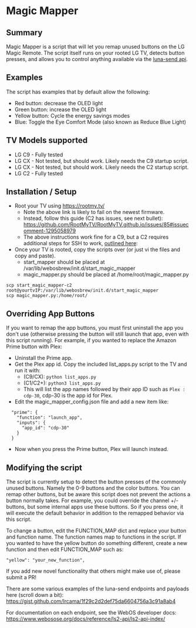 # Magic Mapper

## Summary
Magic Mapper is a script that will let you remap unused buttons on the LG Magic Remote.  The script itself runs on your rooted LG TV, detects button presses, and allows you to control anything available via the [luna-send api](https://www.webosose.org/docs/tools/commands/luna-send/).

## Examples
The script has examples that by default allow the following:
- Red button: decrease the OLED light
- Green button: increase the OLED light
- Yellow button: Cycle the energy savings modes
- Blue: Toggle the Eye Comfort Mode (also known as Reduce Blue Light)

## TV Models supported
- LG C9 - Fully tested
- LG CX - Not tested, but should work.  Likely needs the C9 startup script.
- LG CX - Not tested, but should work.  Likely needs the C2 startup script.
- LG C2 - Fully tested

## Installation / Setup

- Root your TV using https://rootmy.tv/
  - Note the above link is likely to fail on the newest firmware.
  - Instead, follow this guide (C2 has issues, see next bullet): https://github.com/RootMyTV/RootMyTV.github.io/issues/85#issuecomment-1295058979
  - The above instructions work fine for a C9, but a C2 requires additional steps for SSH to work, [outlined here](https://github.com/RootMyTV/RootMyTV.github.io/issues/85#issuecomment-1364765232):
- Once your TV is rooted, copy the scripts over (or just vi the files and copy and paste).
  - start_mapper should be placed at /var/lib/webosbrew/init.d/start_magic_mapper
  - magic_mapper.py should be placed at /home/root/magic_mapper.py
```
scp start_magic_mapper-c2 root@yourtvIP:/var/lib/webosbrew/init.d/start_magic_mapper
scp magic_mapper.py:/home/root/
```

## Overriding App Buttons

If you want to remap the app buttons, you must first uninstall the app you don't use (otherwise pressing the button will still launch that app, even with this script running).  For example, if you wanted to replace the Amazon Prime button with Plex:

- Uninstall the Prime app.
- Get the Plex app id.  Copy the included list_apps.py script to the TV and run it with:
  - (C9/CX): ```python list_apps.py```
  - (C1/C2+): ```python3 list_apps.py```
  - This will list the app names followed by their app ID such as ```Plex : cdp-30```, cdp-30 is the app id for Plex.
- Edit the magic_mapper_config.json file and add a new item like:
```
  "prime": {
    "function": "launch_app",
    "inputs": {
      "app_id": "cdp-30"
    }
  }
```
- Now when you press the Prime button, Plex will launch instead.

## Modifying the script

The script is currently setup to detect the button presses of the commonly unused buttons.  Namely the 0-9 buttons and the color buttons.  You can remap other buttons, but be aware this script does not prevent the actions a button normally takes.  For example, you could override the channel +/- buttons, but some internal apps use these buttons.  So if you press one, it will execute the default behavior in addition to the remapped behavior via this script.

To change a button, edit the FUNCTION_MAP dict and replace your button and function name.  The function names map to functions in the script.  If you wanted to have the yellow button do something different, create a new function and then edit FUNCTION_MAP such as:

```
"yellow": "your_new_function",
```

If you add new novel functionality that others might make use of, please submit a PR!

There are some various examples of the luna-send endpoints and payloads here (scroll down a bit):  https://gist.github.com/Ircama/1f29c2d2def75da6604756a3c91a8ab4

For documentation on each endpoint, see the WebOS developer docs: https://www.webosose.org/docs/reference/ls2-api/ls2-api-index/

